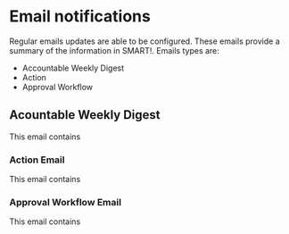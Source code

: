 # Email notifications

Regular emails updates are able to be configured. These emails provide a summary of the information in SMART!. 
Emails types are:
- Accountable Weekly Digest
- Action
- Approval Workflow

## Acountable Weekly Digest
This email contains

### Action Email
This email contains

### Approval Workflow Email
This email contains